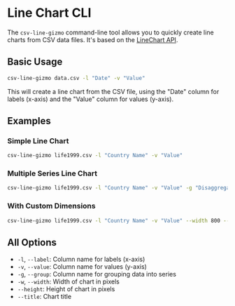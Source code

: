 # Line Chart CLI

The `csv-line-gizmo` command-line tool allows you to quickly create line charts from CSV data files. It's based on the [LineChart API](../api/lines.md).

## Basic Usage

```bash
csv-line-gizmo data.csv -l "Date" -v "Value"
```

This will create a line chart from the CSV file, using the "Date" column for labels (x-axis) and the "Value" column for values (y-axis).

## Examples

### Simple Line Chart

```bash
csv-line-gizmo life1999.csv -l "Country Name" -v "Value"
```

### Multiple Series Line Chart

```bash
csv-line-gizmo life1999.csv -l "Country Name" -v "Value" -g "Disaggregation"
```

### With Custom Dimensions

```bash
csv-line-gizmo life1999.csv -l "Country Name" -v "Value" --width 800 --height 600
```

## All Options

- `-l`, `--label`: Column name for labels (x-axis)
- `-v`, `--value`: Column name for values (y-axis)
- `-g`, `--group`: Column name for grouping data into series
- `-w`, `--width`: Width of chart in pixels
- `--height`: Height of chart in pixels
- `--title`: Chart title
